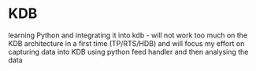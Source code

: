 # KDB
learning Python and integrating it into kdb - will not work too much on the KDB architecture in a first time (TP/RTS/HDB) and will focus my effort  on capturing data into KDB using python feed handler and then analysing the data 
